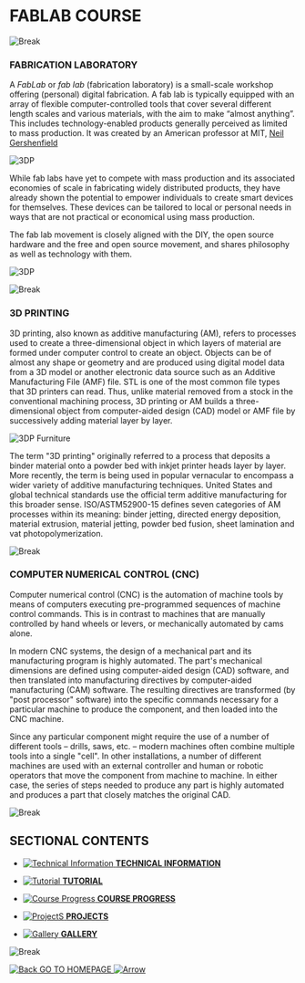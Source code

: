 # FABLAB COURSE

![Break](https://raw.githubusercontent.com/ameenkb/ameenkb.github.io/master/Images/Blank.png)

### FABRICATION LABORATORY

A *FabLab* or *fab lab* (fabrication laboratory) is a small-scale workshop offering (personal) digital fabrication. A fab lab is typically equipped with an array of flexible computer-controlled tools that cover several different length scales and various materials, with the aim to make “almost anything”. This includes technology-enabled products generally perceived as limited to mass production. It was created by an American professor at MIT, [Neil Gershenfield](https://en.wikipedia.org/wiki/Neil_Gershenfeld)

![3DP](https://www.lesimprimantes3d.fr/wp-content/uploads/2013/10/3d-systems-cube-printer.png)

While fab labs have yet to compete with mass production and its associated economies of scale in fabricating widely distributed products, they have already shown the potential to empower individuals to create smart devices for themselves. These devices can be tailored to local or personal needs in ways that are not practical or economical using mass production.

The fab lab movement is closely aligned with the DIY, the open source hardware and the free and open source movement, and shares philosophy as well as technology with them.

![3DP](http://linkemprint.ch/img/service_bg.png)

![Break](https://raw.githubusercontent.com/ameenkb/ameenkb.github.io/master/Images/Blank.png)

### 3D PRINTING

3D printing, also known as additive manufacturing (AM), refers to processes used to create a three-dimensional object in which layers of material are formed under computer control to create an object. Objects can be of almost any shape or geometry and are produced using digital model data from a 3D model or another electronic data source such as an Additive Manufacturing File (AMF) file. STL is one of the most common file types that 3D printers can read. Thus, unlike material removed from a stock in the conventional machining process, 3D printing or AM builds a three-dimensional object from computer-aided design (CAD) model or AMF file by successively adding material layer by layer.

![3DP Furniture](https://www.tr3sdland.com/wp-content/uploads/2014/11/cube2.png)

The term "3D printing" originally referred to a process that deposits a binder material onto a powder bed with inkjet printer heads layer by layer. More recently, the term is being used in popular vernacular to encompass a wider variety of additive manufacturing techniques. United States and global technical standards use the official term additive manufacturing for this broader sense. ISO/ASTM52900-15 defines seven categories of AM processes within its meaning: binder jetting, directed energy deposition, material extrusion, material jetting, powder bed fusion, sheet lamination and vat photopolymerization.

![Break](https://raw.githubusercontent.com/ameenkb/ameenkb.github.io/master/Images/Blank.png)

### COMPUTER NUMERICAL CONTROL (CNC)

Computer numerical control (CNC) is the automation of machine tools by means of computers executing pre-programmed sequences of machine control commands. This is in contrast to machines that are manually controlled by hand wheels or levers, or mechanically automated by cams alone.

In modern CNC systems, the design of a mechanical part and its manufacturing program is highly automated. The part's mechanical dimensions are defined using computer-aided design (CAD) software, and then translated into manufacturing directives by computer-aided manufacturing (CAM) software. The resulting directives are transformed (by "post processor" software) into the specific commands necessary for a particular machine to produce the component, and then loaded into the CNC machine.

Since any particular component might require the use of a number of different tools – drills, saws, etc. – modern machines often combine multiple tools into a single "cell". In other installations, a number of different machines are used with an external controller and human or robotic operators that move the component from machine to machine. In either case, the series of steps needed to produce any part is highly automated and produces a part that closely matches the original CAD.

![Break](https://raw.githubusercontent.com/ameenkb/ameenkb.github.io/master/Images/Blank.png)

## SECTIONAL CONTENTS

  - [![Technical Information](https://cdn2.iconfinder.com/data/icons/circle-icons-1/64/bookshelf-24.png)  **TECHNICAL INFORMATION**](techinfo)
  
  - [![Tutorial](https://cdn2.iconfinder.com/data/icons/circle-icons-1/64/compose-24.png)  **TUTORIAL**](tutorial)

  - [![Course Progress](https://cdn2.iconfinder.com/data/icons/circle-icons-1/64/clock-24.png)  **COURSE PROGRESS**](progress)
  
  - [![ProjectS](https://cdn2.iconfinder.com/data/icons/circle-icons-1/64/compose-24.png)  **PROJECTS**](project)
  
  - [![Gallery](https://cdn2.iconfinder.com/data/icons/circle-icons-1/64/hotair-24.png)  **GALLERY**](gallery)

![Break](https://raw.githubusercontent.com/ameenkb/ameenkb.github.io/master/Images/Blank.png)

[![Back](https://cdn0.iconfinder.com/data/icons/navigation-set-arrows-part-one/32/DoubleChevronUp-20.png) GO TO HOMEPAGE ![Arrow](https://cdn0.iconfinder.com/data/icons/navigation-set-arrows-part-one/32/DoubleChevronUp-20.png)](https://ameenkb.github.io)

